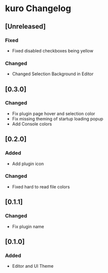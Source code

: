 <!-- Keep a Changelog guide -> https://keepachangelog.com -->

# kuro Changelog

## [Unreleased]
### Fixed
- Fixed disabled checkboxes being yellow
### Changed
- Changed Selection Background in Editor

## [0.3.0]
### Changed
- Fix plugin page hover and selection color
- Fix missing theming of startup loading popup
- Add Console colors

## [0.2.0]
### Added
- Add plugin icon

### Changed
- Fixed hard to read file colors

## [0.1.1]
### Changed
- Fix plugin name

## [0.1.0]
### Added
- Editor and UI Theme